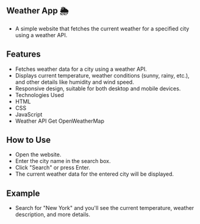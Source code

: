 ## Weather App 🌦️
- A simple website that fetches the current weather for a specified city using a weather API.

## Features
- Fetches weather data for a city using a weather API.
- Displays current temperature, weather conditions (sunny, rainy, etc.), and other details like humidity and wind speed.
- Responsive design, suitable for both desktop and mobile devices.
- Technologies Used
- HTML
- CSS
- JavaScript
- Weather API Get OpenWeatherMap


## How to Use
- Open the website.
- Enter the city name in the search box.
- Click "Search" or press Enter.
- The current weather data for the entered city will be displayed.



## Example
- Search for "New York" and you'll see the current temperature, weather description, and more details.
